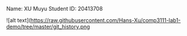 Name: XU Muyu
Student ID: 20413708

![alt text](https://raw.githubusercontent.com/Hans-Xu/comp3111-lab1-demo/tree/master/git_history.png
